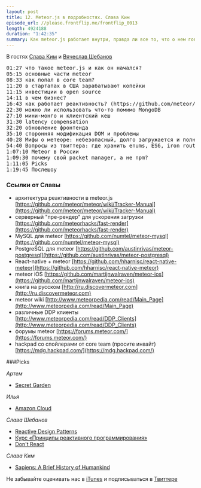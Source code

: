 ```yaml
---
layout: post
title: 12. Meteor.js в подробностях. Слава Ким
episode_url: //please.frontflip.me/frontflip_0013
length: 4924188
duration: "1:42:35"
summary: Как meteor.js работает внутри, правда ли все то, что о нем говорят злопыхатели и стоит ли пробовать его уже сейчас? Рассказывает участник core team Слава Ким.
---
```


В гостях [Слава Ким](https://twitter.com/imslavko) и [Вячеслав Шебанов](https://twitter.com/thought_sync)

<pre>
01:27 что такое meteor.js и как он начался?
05:15 основные части meteor
08:33 как попал в core team?
11:20 в стартапах в США зарабатывают копейки
11:15 инвестиции в open source
14:11 в чем бизнес?
16:43 как работает реактивность? (https://github.com/meteor/meteor/wiki/Tracker-Manual)
22:30 можно ли использовать что-то помимо MongoDB
27:10 мини-монго и клиентский кеш
31:30 latency compensation
32:20 обновление фронтенда
35:10 сторонняя модификация DOM и проблемы
40:28 Мифы о метеоре: небезопасный, долго загружается и полностью монолитный
54:40 Вопросы из твиттера: где хранить enums, ES6, iron router
1:07:10 Meteor в России
1:09:30 почему свой packet manager, a не npm?
1:11:05 Picks
1:19:45 Послешоу
</pre>

### Ссылки от Славы

* архитектура реактивности в meteor.js [https://github.com/meteor/meteor/wiki/Tracker-Manual](https://github.com/meteor/meteor/wiki/Tracker-Manual)
* серверный "пре-рендер" для ускорения загрузки [https://github.com/meteorhacks/fast-render](https://github.com/meteorhacks/fast-render)
* MySQL для meteor [https://github.com/numtel/meteor-mysql](https://github.com/numtel/meteor-mysql)
* PostgreSQL для meteor [https://github.com/austinrivas/meteor-postgresql](https://github.com/austinrivas/meteor-postgresql)
* React-native + meteor [https://github.com/hharnisc/react-native-meteor](https://github.com/hharnisc/react-native-meteor)
* meteor iOS [https://github.com/martijnwalraven/meteor-ios](https://github.com/martijnwalraven/meteor-ios)
* книга на русском [http://ru.discovermeteor.com](http://ru.discovermeteor.com)
* meteor wiki [http://www.meteorpedia.com/read/Main_Page](http://www.meteorpedia.com/read/Main_Page)
* различные DDP клиенты [http://www.meteorpedia.com/read/DDP_Clients](http://www.meteorpedia.com/read/DDP_Clients)
* форумы meteor [https://forums.meteor.com/](https://forums.meteor.com/)
* hackpad со спойлерами от core team (просите инвайт) [https://mdg.hackpad.com/](https://mdg.hackpad.com/)

###Picks

*Артем*

- [Secret Garden](http://www.amazon.com/Secret-Garden-Inky-Treasure-Coloring/dp/1780671067)

*Илья*

- [Amazon Cloud](https://www.amazon.com/clouddrive/home)

*Слава Шебанов*

- [Reactive Design Patterns](http://manning.com/kuhn/)
- [Курс «Принципы реактивного программирования»](https://www.coursera.org/course/reactive)
- [Don't React](http://staltz.com/dont-react/)

*Слава Ким*

- [Sapiens: A Brief History of Humankind](http://www.amazon.com/Sapiens-Humankind-Yuval-Noah-Harari/dp/0062316095/)


Не забывайте оценивать нас в [iTunes](https://itunes.apple.com/ru/podcast/frontflip/id884716456) и подписываться в [Твиттере](https://twitter.com/frontflip_js)
